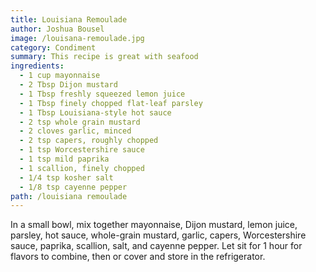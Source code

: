 ```yaml
---
title: Louisiana Remoulade
author: Joshua Bousel
image: /louisana-remoulade.jpg
category: Condiment
summary: This recipe is great with seafood
ingredients:
  - 1 cup mayonnaise
  - 2 Tbsp Dijon mustard
  - 1 Tbsp freshly squeezed lemon juice
  - 1 Tbsp finely chopped flat-leaf parsley
  - 1 Tbsp Louisiana-style hot sauce
  - 2 tsp whole grain mustard
  - 2 cloves garlic, minced
  - 2 tsp capers, roughly chopped
  - 1 tsp Worcestershire sauce
  - 1 tsp mild paprika
  - 1 scallion, finely chopped
  - 1/4 tsp kosher salt
  - 1/8 tsp cayenne pepper
path: /louisiana remoulade
---
```

I﻿n a small bowl, mix together mayonnaise, Dijon mustard, lemon juice, parsley, hot sauce, whole-grain mustard, garlic, capers, Worcestershire sauce, paprika, scallion, salt, and cayenne pepper.  Let sit for 1 hour for flavors to combine, then or cover and store in the refrigerator.